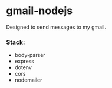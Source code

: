 # gmail-nodejs

Designed to send messages to my gmail.

### Stack:
- body-parser
- express
- dotenv
- cors
- nodemailer
